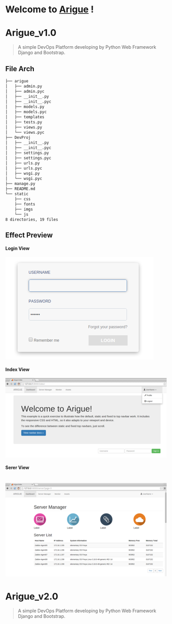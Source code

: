 # Welcome to [**Arigue**](http://keleir.github.io/Arigue_v2.0/ "Arigue") !

# Arigue_v1.0
> A simple DevOps Platform developing by Python Web Framework Django and Bootstrap.

## File Arch
```
├── arigue
│   ├── admin.py
│   ├── admin.pyc
│   ├── __init__.py
│   ├── __init__.pyc
│   ├── models.py
│   ├── models.pyc
│   ├── templates
│   ├── tests.py
│   ├── views.py
│   └── views.pyc
├── DevProj
│   ├── __init__.py
│   ├── __init__.pyc
│   ├── settings.py
│   ├── settings.pyc
│   ├── urls.py
│   ├── urls.pyc
│   ├── wsgi.py
│   └── wsgi.pyc
├── manage.py
├── README.md
└── static
    ├── css
    ├── fonts
    ├── imgs
    └── js
8 directories, 19 files
```
## Effect Preview
#### Login View
![image](https://raw.githubusercontent.com/Keleir/IMGDB/master/Arigue/Login.png "Login View")
#### Index View
![image](https://raw.githubusercontent.com/Keleir/IMGDB/master/Arigue/Index.png "Index View")
#### Serer View
![image](https://raw.githubusercontent.com/Keleir/IMGDB/master/Arigue/Server.png "Server View")
=======
# Arigue_v2.0
> A simple DevOps Platform developing by Python Web Framework Django and Bootstrap.

